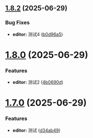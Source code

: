 ## [1.8.2](https://github.com/fevrax/json-tools/compare/v1.8.1...v1.8.2) (2025-06-29)


### Bug Fixes

* **editor:** 测试4 ([b0d96a5](https://github.com/fevrax/json-tools/commit/b0d96a5fc5c070b6ae1bfb5ba94bcc1fec8a3ecb))

# [1.8.0](https://github.com/fevrax/json-tools/compare/v1.7.0...v1.8.0) (2025-06-29)


### Features

* **editor:** 测试2 ([4b0690d](https://github.com/fevrax/json-tools/commit/4b0690d9f56276112971fd9e234055de6b7c0401))

# [1.7.0](https://github.com/fevrax/json-tools/compare/v1.6.12...v1.7.0) (2025-06-29)


### Features

* **editor:** 测试 ([d34ab49](https://github.com/fevrax/json-tools/commit/d34ab498924b76380d2e68425a0ec3db290509d8))
